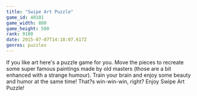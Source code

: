 ```yaml
---
title: "Swipe Art Puzzle"
game_id: 40101
game_width: 800
game_height: 500
rank: 9100
date: 2015-07-07T14:18:07.617Z
genres: puzzles
---
```

If you like art here's a puzzle game for you. Move the pieces to recreate some super famous paintings made by old masters (those are a bit enhanced with a strange humour). Train your brain and enjoy some beauty and humor at the same time! That?s win-win-win, right? Enjoy Swipe Art Puzzle!